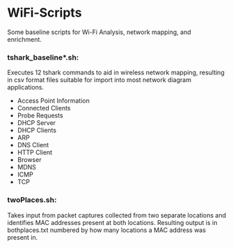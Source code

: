# WiFi-Scripts
Some baseline scripts for Wi-Fi Analysis, network mapping, and enrichment.

### tshark_baseline*.sh: 
Executes 12 tshark commands to aid in wireless network mapping, resulting in csv format files suitable for import into most network diagram applications.
  - Access Point Information
  - Connected Clients
  - Probe Requests
  - DHCP Server
  - DHCP Clients
  - ARP
  - DNS Client
  - HTTP Client
  - Browser
  - MDNS
  - ICMP
  - TCP

### twoPlaces.sh: 
Takes input from packet captures collected from two separate locations and identifies MAC addresses present at both locations. Resulting output is in bothplaces.txt numbered by how many locations a MAC address was present in.

